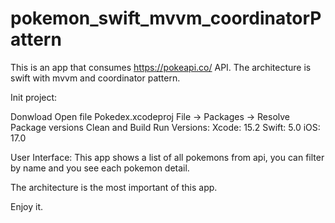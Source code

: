 # pokemon_swift_mvvm_coordinatorPattern

This is an app that consumes https://pokeapi.co/ API. The architecture is swift with mvvm and coordinator pattern.

Init project:

Donwload
Open file Pokedex.xcodeproj
File -> Packages -> Resolve Package versions
Clean and Build
Run
Versions: Xcode: 15.2 Swift: 5.0 iOS: 17.0

User Interface: This app shows a list of all pokemons from api, you can filter by name and you see each pokemon detail. 

The architecture is the most important of this app.

Enjoy it.
